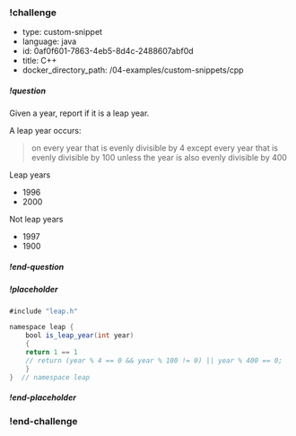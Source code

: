 <!-- >>>>>>>>>>>>>>>>>>>>>> BEGIN CHALLENGE >>>>>>>>>>>>>>>>>>>>>> -->
<!-- Replace everything in square brackets [] and remove brackets  -->

### !challenge

* type: custom-snippet
* language: java
* id: 0af0f601-7863-4eb5-8d4c-2488607abf0d
* title: C++
* docker_directory_path: /04-examples/custom-snippets/cpp
<!-- * points: [1] (optional, the number of points for scoring as a checkpoint) -->
<!-- * topics: [python, pandas] (optional the topics for analyzing points) -->

##### !question

Given a year, report if it is a leap year.

A leap year occurs:

> on every year that is evenly divisible by 4
  except every year that is evenly divisible by 100
  unless the year is also evenly divisible by 400

Leap years
* 1996
* 2000

Not leap years
* 1997
* 1900

##### !end-question

##### !placeholder

```java
#include "leap.h"

namespace leap {
	bool is_leap_year(int year)
	{
    return 1 == 1
    // return (year % 4 == 0 && year % 100 != 0) || year % 400 == 0;
	}
}  // namespace leap
```

##### !end-placeholder

<!-- other optional sections -->
<!-- !hint - !end-hint (markdown, users can see after a failed attempt) -->
<!-- !rubric - !end-rubric (markdown, instructors can see while scoring a checkpoint) -->
<!-- !explanation - !end-explanation (markdown, students can see after answering correctly) -->

### !end-challenge

<!-- ======================= END CHALLENGE ======================= -->

